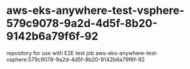 # aws-eks-anywhere-test-vsphere-579c9078-9a2d-4d5f-8b20-9142b6a79f6f-92
repository for use with E2E test job aws-eks-anywhere-test-vsphere:579c9078-9a2d-4d5f-8b20-9142b6a79f6f-92
